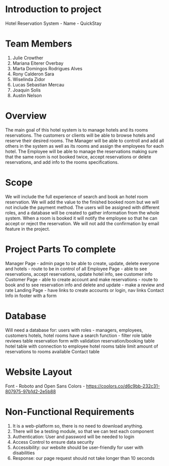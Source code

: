 # Introduction to project

Hotel Reservation System - Name - QuickStay

# Team Members

1. Julie Crowther
2. Mariana Eiterer Overbay
3. Marta Domingos Rodrigues Alves
4. Rony Calderon Sara
5. Wiselinda Zidor
6. Lucas Sebastian Mercau
7. Joaquin Solis
8. Austin Nelson

# Overview

The main goal of this hotel system is to manage hotels and its rooms reservations.
The customers or clients will be able to browse hotels and reserve their desired rooms.
The Manager will be able to controll and add all others in the system as well as its rooms and assign the employees for each hotel.
The Employee will be able to manage the reservations making sure that the same room is not booked twice, accept reservations or delete reservations, and add info to the rooms specifications.

# Scope

We will include the full experience of search and book an hotel room reservation. We will add the value to the finished booked room but we will not include the payment method.
The users will be assigned with different roles, and a database will be created to gather information from the whole system. When a room is booked it will notify the employee so that he can accept or reject the reservation.
We will not add the confirmation by email feature in the project.

# Project Parts To complete

Manager Page - admin page to be able to create, update, delete everyone and hotels - route to be in control of all
Employee Page - able to see reservations, accept reservations, update hotel info, see customer info
Customer Page - able to create account and make reservations - route to book and to see reservation info and delete and update - make a review and rate
Landing Page - have links to create accounts or login, nav links
Contact Info in footer with a form

# Database

Will need a database for:
users with roles - managers, employees, customers
hotels, hotel rooms
have a search function - filter
role table
reviews table
reservation form with validation
reservation/booking table
hotel table with connection to employee
hotel rooms table
limit amount of reservations to rooms available
Contact table

# Website Layout

Font - Roboto and Open Sans
Colors - https://coolors.co/d6c9bb-232c31-807975-97b1d2-2e5b88

# Non-Functional Requirements

1. It is a web-platform so, there is no need to download anything.
2. There will be a testing module, so that we can test each component
3. Authentication: User and password will be needed to login
4. Access Control to ensure data security
5. Accessibility: our website should be user-friendly for user with disabilities
6. Response: our page request should not take longer than 10 seconds
